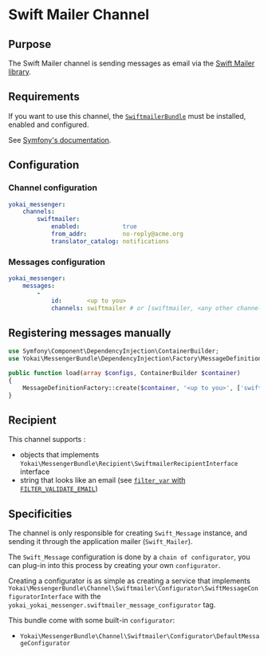 Swift Mailer Channel
====================

Purpose
-------

The Swift Mailer channel is sending messages as email 
via the [Swift Mailer library](https://github.com/swiftmailer/swiftmailer).


Requirements
------------

If you want to use this channel, the [`SwiftmailerBundle`](https://github.com/symfony/swiftmailer-bundle) 
must be installed, enabled and configured.

See [Symfony's documentation](http://symfony.com/doc/current/email.html).


Configuration
-------------

### Channel configuration

``` yaml
yokai_messenger:
    channels:
        swiftmailer:
            enabled:            true
            from_addr:          no-reply@acme.org
            translator_catalog: notifications
```

### Messages configuration

``` yaml
yokai_messenger:
    messages:
        -
            id:       <up to you>
            channels: swiftmailer # or [swiftmailer, <any other channels ...>]
```


Registering messages manually
-----------------------------

``` php
use Symfony\Component\DependencyInjection\ContainerBuilder;
use Yokai\MessengerBundle\DependencyInjection\Factory\MessageDefinitionFactory;

public function load(array $configs, ContainerBuilder $container)
{
    MessageDefinitionFactory::create($container, '<up to you>', ['swiftmailer'], [], []);
}
```


Recipient
---------

This channel supports :

- objects that implements `Yokai\MessengerBundle\Recipient\SwiftmailerRecipientInterface` interface
- string that looks like an email (see [`filter_var` with `FILTER_VALIDATE_EMAIL`](http://php.net/manual/function.filter-var.php))


Specificities
-------------

The channel is only responsible for creating `Swift_Message` instance, 
and sending it through the application mailer (`Swift_Mailer`).

The `Swift_Message` configuration is done by a `chain of configurator`, 
you can plug-in into this process by creating your own `configurator`.

Creating a configurator is as simple as creating a service that implements 
`Yokai\MessengerBundle\Channel\Swiftmailer\Configurator\SwiftMessageConfiguratorInterface`
with the `yokai_yokai_messenger.swiftmailer_message_configurator` tag.

This bundle come with some built-in `configurator`:

- `Yokai\MessengerBundle\Channel\Swiftmailer\Configurator\DefaultMessageConfigurator`
